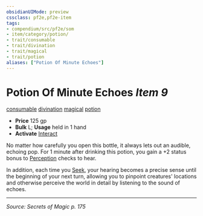 ```yaml
---
obsidianUIMode: preview
cssclass: pf2e,pf2e-item
tags:
- compendium/src/pf2e/som
- item/category/potion/
- trait/consumable
- trait/divination
- trait/magical
- trait/potion
aliases: ["Potion Of Minute Echoes"]
---
```

# Potion Of Minute Echoes *Item 9*  
[consumable](consumable.md "Consumable Item Trait")  [divination](divination.md "Divination School Trait")  [magical](magical.md "Magical Item Trait")  [potion](potion.md "Potion Item Trait")  

- **Price** 125 gp
- **Bulk** L; **Usage** held in 1 hand
- **Activate** [Interact](interact.md)

No matter how carefully you open this bottle, it always lets out an audible, echoing pop. For 1 minute after drinking this potion, you gain a +2 status bonus to [Perception](skills.md#Perception) checks to hear.

In addition, each time you [Seek](seek.md), your hearing becomes a precise sense until the beginning of your next turn, allowing you to pinpoint creatures' locations and otherwise perceive the world in detail by listening to the sound of echoes.


---
*Source: Secrets of Magic p. 175*